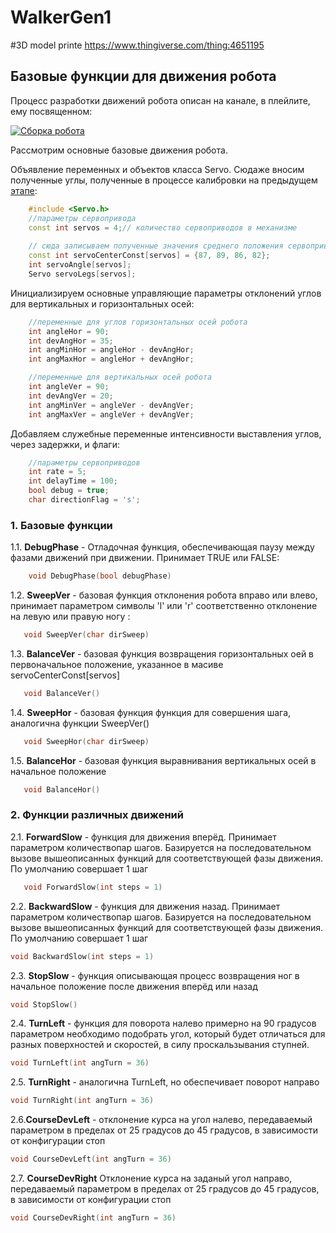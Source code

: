 # WalkerGen1

#3D model printe
https://www.thingiverse.com/thing:4651195

## Базовые функции для движения робота

Процесс разработки движений робота описан на канале, в плейлите, ему посвященном:


[![Сборка робота](https://sun9-29.userapi.com/impg/weG9ZLaRDRPLj1wx-14dwFZdoW_zb94o8bGiBQ/HYM6C9fTb_c.jpg?size=2560x1920&quality=96&proxy=1&sign=099709e6688fc18dbf858e1c27c8da13&type=album)](https://www.youtube.com/watch?v=vLxFxW2TRR0&list=PLPlEq5SS8JN62263Q4-hY7qEeuCIrCNkc&index=3)

Рассмотрим основные базовые движения робота.

Объявление переменных и объектов класса Servo. Сюдаже вносим полученные углы, полученные в процессе калибровки на предыдущем [этапе](https://github.com/AlexYurichRobo/WalkerServoTest):

```C++
    #include <Servo.h>
    //параметры сервопривода
    const int servos = 4;// количество сервоприводов в механизме 
    
    // сюда записываем полученные значения среднего положения сервоприводов
    const int servoCenterConst[servos] = {87, 89, 86, 82};
    int servoAngle[servos];
    Servo servoLegs[servos];
```
Инициализируем основные управляющие параметры отклонений углов для вертикальных и горизонтальных осей:

```C++
    //переменные для углов горизонтальных осей робота
    int angleHor = 90;
    int devAngHor = 35;
    int angMinHor = angleHor - devAngHor;
    int angMaxHor = angleHor + devAngHor;

    //переменные для вертикальных осей робота
    int angleVer = 90;
    int devAngVer = 20;
    int angMinVer = angleVer - devAngVer;
    int angMaxVer = angleVer + devAngVer;
```
Добавляем служебные переменные интенсивности выставления углов, через задержки, и флаги:
```C++
    //параметры сервоприводов
    int rate = 5;
    int delayTime = 100;
    bool debug = true;
    char directionFlag = 's';
```

### 1. Базовые функции

1.1. **DebugPhase** - Отладочная функция, обеспечивающая паузу между фазами движений при движении. Принимает TRUE или FALSE:
```C++
    void DebugPhase(bool debugPhase)
```

1.2. **SweepVer** - базовая функция отклонения робота вправо или влево, принимает параметром символы 'l' или 'r' соответственно отклонение на левую или правую ногу :
```C++
   void SweepVer(char dirSweep)
```

1.3. **BalanceVer** - базовая функция возвращения горизонтальных оей в первоначальное положение, указанное в масиве servoCenterConst[servos]
```C++
   void BalanceVer()
```

1.4. **SweepHor** - базовая функция  функция для совершения шага, аналогична функции SweepVer()
```C++
   void SweepHor(char dirSweep)
```

1.5. **BalanceHor** - базовая функция выравнивания вертикальных осей в начальное положение
```C++
   void BalanceHor()
```

### 2. Функции различных движений

2.1. **ForwardSlow** - функция для движения вперёд. Принимает параметром количествопар шагов. Базируется на последовательном вызове вышеописанных функций для соответствующей фазы движения. По умолчанию совершает 1 шаг
```C++
   void ForwardSlow(int steps = 1)
```

2.2. **BackwardSlow** - функция для движения назад. Принимает параметром количествопар шагов. Базируется на последовательном вызове вышеописанных функций для соответствующей фазы движения. По умолчанию совершает 1 шаг
```C++
void BackwardSlow(int steps = 1)
```

2.3. **StopSlow** - функция описывающая процесс возвращения ног в начальное положение после движения вперёд или назад
```C++
void StopSlow()
```

2.4. **TurnLeft** - функция для поворота налево примерно на 90 градусов параметром необходимо подобрать угол, который будет отличаться для разных поверхностей и скоростей, в силу проскальзывания ступней.
```C++
void TurnLeft(int angTurn = 36)
```

2.5. **TurnRight** - аналогична TurnLeft, но обеспечивает поворот направо
```C++
void TurnRight(int angTurn = 36)
```

2.6.**CourseDevLeft** - oтклонение курса на угол налево, передаваемый параметром в пределах от 25 градусов до 45 градусов, в зависимости от конфигурации стоп
```C++
void CourseDevLeft(int angTurn = 36)
```

2.7. **CourseDevRight**  Отклонение курса на заданый угол направо, передаваемый параметром в пределах от 25 градусов до 45 градусов, в зависимости от конфигурации стоп
```C++
void CourseDevRight(int angTurn = 36)
```

